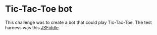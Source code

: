 # Tic-Tac-Toe bot

This challenge was to create a bot that could play Tic-Tac-Toe.
The test harness was this [JSFiddle](https://jsfiddle.net/c011in/skwkpyjd/47/).

